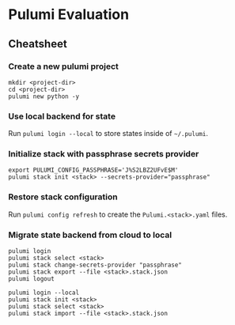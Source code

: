 Pulumi Evaluation
=================

Cheatsheet
----------

### Create a new pulumi project

```shell
mkdir <project-dir>
cd <project-dir>
pulumi new python -y
```

### Use local backend for state

Run `pulumi login --local` to store states inside of `~/.pulumi`.

### Initialize stack with passphrase secrets provider

```shell
export PULUMI_CONFIG_PASSPHRASE='J%S2LBZ2UFvE$M'
pulumi stack init <stack> --secrets-provider="passphrase"
```

### Restore stack configuration

Run `pulumi config refresh` to create the `Pulumi.<stack>.yaml` files.

### Migrate state backend from cloud to local

```shell
pulumi login
pulumi stack select <stack>
pulumi stack change-secrets-provider "passphrase"
pulumi stack export --file <stack>.stack.json
pulumi logout

pulumi login --local
pulumi stack init <stack>
pulumi stack select <stack>
pulumi stack import --file <stack>.stack.json
```
